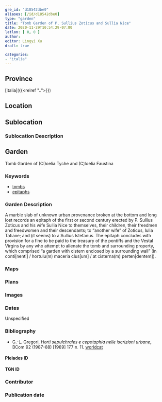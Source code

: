 ```yaml
---
gre_id: "d18542dbe0"
aliases: [/id/d18542dbe0]
type: "garden"
title: "Tomb Garden of P. Sullius Zoticus and Sullia Nice"
date: 2020-11-29T10:54:29-07:00
latlon: [ 0, 0 ]
author:
editor: Lingyi Xu
draft: true

categories:
- "italia"
---
```


## Province
[italia]({{<relref "..">}})

## Location

<!--### Location Description-->

<!-- LEAVE THIS BLANK FOR NOW -->

## Sublocation

### Sublocation Description

## Garden

Tomb Garden of (Cl)oelia Tyche and (C)loelia Faustina

### Keywords

- [tombs](http://vocab.getty.edu/page/aat/300005926)
- [epitaphs](http://vocab.getty.edu/page/aat/300028729)

### Garden Description
A marble slab of unknown urban provenance broken at the bottom and long lost records an epitaph of the first or second century erected by P. Sullius Zoticus and his wife Sullia Nice to themselves, their children, their freedmen and freedwomen and their descendants; to “another wife” of Zoticus, Iulia Tatiane; and (it seems) to a Sullius Istefanus. The epitaph concludes with provision for a fine to be paid to the treasury of the pontiffs and the Vestal Virgins by any who attempt to alienate the tomb and surrounding property, which comprised “a garden with cistern enclosed by a surrounding wall” (in conti[nenti] /   hortulu(m) maceria clus[um] / at cisterna(m) perten[dentem]). 	

### Maps

<!--
{{< image src="FILENAME" alt="ALT_TEXT" title="CAPTION" >}}
-->

### Plans

### Images

### Dates
Unspecified

### Bibliography
- G.-L. Gregori, *Horti sepulchrales e cepotaphia nelle iscrizioni urbane*, BCom 92 (1987-88) [1989] 177 n. 11. [worldcat](https://www.worldcat.org/title/horti-sepulchrales-e-cepotaphia-nelle-iscrizioni-urbane/oclc/886794800&referer=brief_results)

<!--#### Periodo ID-->

<!-- [PERIODO_ID](https://pleiades.stoa.org/places/PLEIADES_ID) -->

#### Pleiades ID

#### TGN ID

### Contributor

### Publication date

<!--### Related articles-->

<!-- Links to other related articles. Leave blank for now -->